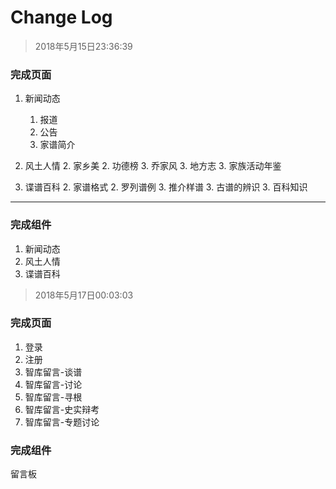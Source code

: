 # Change Log

> 2018年5月15日23:36:39

### 完成页面
  1. 新闻动态
      1. 报道
      2. 公告 
      3. 家谱简介
        
  1. 风土人情
      2. 家乡美 
      2. 功德榜 
      3. 乔家风
      3. 地方志
      3. 家族活动年鉴
    
  1. 谍谱百科
      2. 家谱格式 
      2. 罗列谱例 
      3. 推介样谱
      3. 古谱的辨识
      3. 百科知识

******


### 完成组件
  1. 新闻动态
  1. 风土人情
  1. 谍谱百科



> 2018年5月17日00:03:03

### 完成页面
1. 登录
1. 注册
1. 智库留言-谈谱
1. 智库留言-讨论
1. 智库留言-寻根
1. 智库留言-史实辩考
1. 智库留言-专题讨论


### 完成组件

留言板
